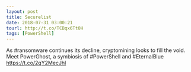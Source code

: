 ```yaml
---
layout: post
title: Securelist
date: 2018-07-31 03:00:21
tourl: http://t.co/TCBqx6Tt0H
tags: [PowerShell]
---
```

As #ransomware continues its decline, cryptomining looks to fill the void. Meet PowerGhost, a symbiosis of #PowerShell and #EternalBlue https://t.co/2qY2MecJhl